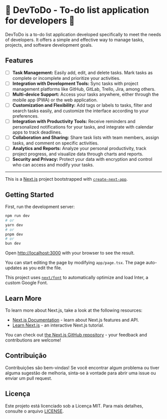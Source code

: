 # 🚧 DevToDo - To-do list application for developers 🚧

DevToDo is a to-do list application developed specifically to meet the needs of developers. It offers a simple and effective way to manage tasks, projects, and software development goals.

## Features

- [ ] **Task Management:** Easily add, edit, and delete tasks. Mark tasks as complete or incomplete and prioritize your activities.
- [ ] **Integration with Development Tools:** Sync tasks with project management platforms like GitHub, GitLab, Trello, Jira, among others.
- [ ] **Multi-device Support:** Access your tasks anywhere, either through the mobile app (PWA) or the web application.
- [ ] **Customization and Flexibility:** Add tags or labels to tasks, filter and search tasks easily, and customize the interface according to your preferences.
- [ ] **Integration with Productivity Tools:** Receive reminders and personalized notifications for your tasks, and integrate with calendar apps to track deadlines.
- [ ] **Collaboration and Sharing:** Share task lists with team members, assign tasks, and comment on specific activities.
- [ ] **Analytics and Reports:** Analyze your personal productivity, track project progress, and visualize data through charts and reports.
- [ ] **Security and Privacy:** Protect your data with encryption and control who can access and modify your tasks.

---

This is a [Next.js](https://nextjs.org/) project bootstrapped with [`create-next-app`](https://github.com/vercel/next.js/tree/canary/packages/create-next-app).

## Getting Started

First, run the development server:

```bash
npm run dev
# or
yarn dev
# or
pnpm dev
# or
bun dev
```

Open [http://localhost:3000](http://localhost:3000) with your browser to see the result.

You can start editing the page by modifying `app/page.tsx`. The page auto-updates as you edit the file.

This project uses [`next/font`](https://nextjs.org/docs/basic-features/font-optimization) to automatically optimize and load Inter, a custom Google Font.

## Learn More

To learn more about Next.js, take a look at the following resources:

- [Next.js Documentation](https://nextjs.org/docs) - learn about Next.js features and API.
- [Learn Next.js](https://nextjs.org/learn) - an interactive Next.js tutorial.

You can check out [the Next.js GitHub repository](https://github.com/vercel/next.js/) - your feedback and contributions are welcome!

## Contribuição

Contribuições são bem-vindas! Se você encontrar algum problema ou tiver alguma sugestão de melhoria, sinta-se à vontade para abrir uma issue ou enviar um pull request.

## Licença

Este projeto está licenciado sob a Licença MIT. Para mais detalhes, consulte o arquivo [LICENSE](LICENSE).
